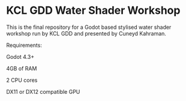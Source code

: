 # KCL GDD Water Shader Workshop
 
This is the final repository for a Godot based stylised water shader workshop run by KCL GDD and presented by Cuneyd Kahraman.

Requirements:

Godot 4.3+

4GB of RAM

2 CPU cores

DX11 or DX12 compatible GPU

